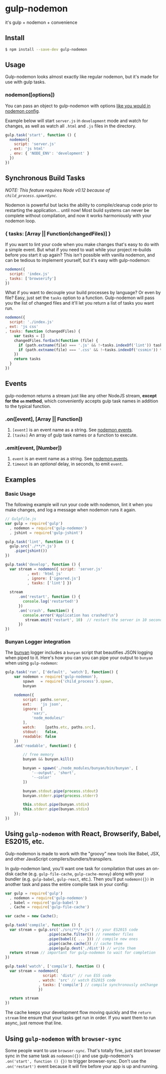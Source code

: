 gulp-nodemon
===========

it's gulp + nodemon + convenience

## Install 

```bash
$ npm install --save-dev gulp-nodemon
```

## Usage

Gulp-nodemon looks almost exactly like regular nodemon, but it's made for use with gulp tasks.

### **nodemon([options])**

You can pass an object to gulp-nodemon with options [like you would in nodemon config](https://github.com/remy/nodemon#config-files).

Example below will start `server.js` in `development` mode and watch for changes, as well as watch all `.html` and `.js` files in the directory.
```javascript
gulp.task('start', function () {
  nodemon({
    script: 'server.js'
  , ext: 'js html'
  , env: { 'NODE_ENV': 'development' }
  })
})
```

## Synchronous Build Tasks

*NOTE: This feature requires Node v0.12 because of `child_process.spawnSync`.*

Nodemon is powerful but lacks the ability to compile/cleanup code prior to restarting the application... until now! Most build systems can never be complete without compilation, and now it works harmoniously with your nodemon loop.

### **{ tasks: [Array || Function(changedFiles)] }**

If you want to lint your code when you make changes that's easy to do with a simple event. But what if you need to wait while your project re-builds before you start it up again? This isn't possible with vanilla nodemon, and can be tedious to implement yourself, but it's easy with gulp-nodemon:
```javascript
nodemon({
  script: 'index.js'
, tasks: ['browserify']
})
```

What if you want to decouple your build processes by language? Or even by file? Easy, just set the `tasks` option to a function. Gulp-nodemon will pass you the list of changed files and it'll let you return a list of tasks you want run.
```javascript
nodemon({
  script: './index.js'
, ext: 'js css'
, tasks: function (changedFiles) {
    var tasks = []
    changedFiles.forEach(function (file) {
      if (path.extname(file) === '.js' && !~tasks.indexOf('lint')) tasks.push('lint')
      if (path.extname(file) === '.css' && !~tasks.indexOf('cssmin')) tasks.push('cssmin')
    })
    return tasks
  }
})
```

## Events

gulp-nodemon returns a stream just like any other NodeJS stream, **except for the `on` method**, which conveniently accepts gulp task names in addition to the typical function.

### **.on([event], [Array || Function])**

1. `[event]` is an event name as a string. See [nodemon events](https://github.com/remy/nodemon/blob/master/doc/events.md).
2. `[tasks]` An array of gulp task names or a function to execute.

### **.emit(event, [Number])**
1. `event`   is an event name as a string. See [nodemon events](https://github.com/remy/nodemon/blob/master/doc/events.md#using-nodemon-events).
2. `timeout` is an _optional_ delay, in seconds, to emit `event`. 

## Examples

### Basic Usage

The following example will run your code with nodemon, lint it when you make changes, and log a message when nodemon runs it again.

```javascript
// Gulpfile.js
var gulp = require('gulp')
  , nodemon = require('gulp-nodemon')
  , jshint = require('gulp-jshint')

gulp.task('lint', function () {
  gulp.src('./**/*.js')
    .pipe(jshint())
})

gulp.task('develop', function () {
  var stream = nodemon({ script: 'server.js'
          , ext: 'html js'
          , ignore: ['ignored.js']
          , tasks: ['lint'] })
          
  stream
      .on('restart', function () {
        console.log('restarted!')
      })
      .on('crash', function() {
        console.error('Application has crashed!\n')
         stream.emit('restart', 10)  // restart the server in 10 seconds
      })
})
```

### Bunyan Logger integration

The [bunyan](https://github.com/trentm/node-bunyan/) logger includes a `bunyan` script that beautifies JSON logging when piped to it. Here's how you can you can pipe your output to `bunyan` when using `gulp-nodemon`:

```javascript
gulp.task('run', ['default', 'watch'], function() {
    var nodemon = require('gulp-nodemon'),
        spawn   = require('child_process').spawn,
        bunyan

    nodemon({
        script: paths.server,
        ext:    'js json',
        ignore: [
            'var/',
            'node_modules/'
        ],
        watch:    [paths.etc, paths.src],
        stdout:   false,
        readable: false
    })
    .on('readable', function() {

        // free memory
        bunyan && bunyan.kill()

        bunyan = spawn('./node_modules/bunyan/bin/bunyan', [
            '--output', 'short',
            '--color'
        ])

        bunyan.stdout.pipe(process.stdout)
        bunyan.stderr.pipe(process.stderr)

        this.stdout.pipe(bunyan.stdin)
        this.stderr.pipe(bunyan.stdin)
    });
})
```

## Using `gulp-nodemon` with React, Browserify, Babel, ES2015, etc.

Gulp-nodemon is made to work with the "groovy" new tools like Babel, JSX, and other JavaScript compilers/bundlers/transpilers.

In gulp-nodemon land, you'll want one task for compilation that uses an on-disk cache (e.g. `gulp-file-cache`, `gulp-cache-money`) along with your bundler (e.g. `gulp-babel`, `gulp-react`, etc.). Then you'll put `nodemon({})` in another task and pass the entire compile task in your config:

```javascript
var gulp = require('gulp')
  , nodemon = require('gulp-nodemon')
  , babel = require('gulp-babel')
  , Cache = require('gulp-file-cache')

var cache = new Cache();

gulp.task('compile', function () {
  var stream = gulp.src('./src/**/*.js') // your ES2015 code
                   .pipe(cache.filter()) // remember files
                   .pipe(babel({ ... })) // compile new ones
                   .pipe(cache.cache()) // cache them
                   .pipe(gulp.dest('./dist')) // write them
  return stream // important for gulp-nodemon to wait for completion
})

gulp.task('watch', ['compile'], function () {
  var stream = nodemon({
                 script: 'dist/' // run ES5 code
               , watch: 'src' // watch ES2015 code
               , tasks: ['compile'] // compile synchronously onChange
               })

  return stream
})
```

The cache keeps your development flow moving quickly and the `return stream` line ensure that your tasks get run in order. If you want them to run async, just remove that line.

## Using `gulp-nodemon` with `browser-sync`

Some people want to use `browser-sync`. That's totally fine, just start browser sync in the same task as `nodemon({})` and use gulp-nodemon's `.on('start', function () {})` to trigger browser-sync. Don't use the `.on('restart')` event because it will fire before your app is up and running.
